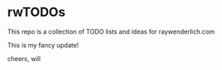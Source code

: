 # rwTODOs

This repo is a collection of TODO lists and ideas for raywenderlich.com

This is my fancy update!

cheers,
will
